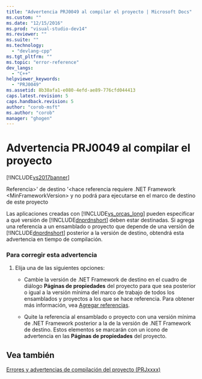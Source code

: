 ```yaml
---
title: "Advertencia PRJ0049 al compilar el proyecto | Microsoft Docs"
ms.custom: ""
ms.date: "12/15/2016"
ms.prod: "visual-studio-dev14"
ms.reviewer: ""
ms.suite: ""
ms.technology: 
  - "devlang-cpp"
ms.tgt_pltfrm: ""
ms.topic: "error-reference"
dev_langs: 
  - "C++"
helpviewer_keywords: 
  - "PRJ0049"
ms.assetid: 8b38afa1-e080-4efd-ae89-776cfd044413
caps.latest.revision: 5
caps.handback.revision: 5
author: "corob-msft"
ms.author: "corob"
manager: "ghogen"
---
```

# Advertencia PRJ0049 al compilar el proyecto
[!INCLUDE[vs2017banner](../../assembler/inline/includes/vs2017banner.md)]

Referencia\>' de destino '\<hace referencia requiere .NET Framework \<MinFrameworkVersion\> y no podrá para ejecutarse en el marco de destino de este proyecto  
  
 Las aplicaciones creadas con [!INCLUDE[vs_orcas_long](../../atl/reference/includes/vs_orcas_long_md.md)] pueden especificar a qué versión de [!INCLUDE[dnprdnshort](../../error-messages/tool-errors/includes/dnprdnshort_md.md)] deben estar destinadas.  Si agrega una referencia a un ensamblado o proyecto que depende de una versión de [!INCLUDE[dnprdnshort](../../error-messages/tool-errors/includes/dnprdnshort_md.md)] posterior a la versión de destino, obtendrá esta advertencia en tiempo de compilación.  
  
### Para corregir esta advertencia  
  
1.  Elija una de las siguientes opciones:  
  
    -   Cambie la versión de .NET Framework de destino en el cuadro de diálogo **Páginas de propiedades** del proyecto para que sea posterior o igual a la versión mínima del marco de trabajo de todos los ensamblados y proyectos a los que se hace referencia.  Para obtener más información, vea [Agregar referencias](../../ide/adding-references-in-visual-cpp-projects.md).  
  
    -   Quite la referencia al ensamblado o proyecto con una versión mínima de .NET Framework posterior a la de la versión de .NET Framework de destino.  Estos elementos se marcarán con un icono de advertencia en las **Páginas de propiedades** del proyecto.  
  
## Vea también  
 [Errores y advertencias de compilación del proyecto \(PRJxxxx\)](../../error-messages/tool-errors/project-build-errors-and-warnings-prjxxxx.md)
